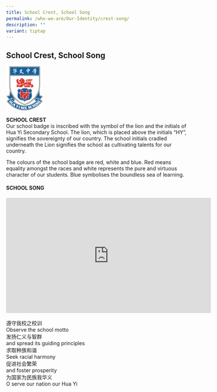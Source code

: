 ```yaml
---
title: School Crest, School Song
permalink: /who-we-are/Our-Identity/crest-song/
description: ""
variant: tiptap
---
```

<h2>School Crest, School Song</h2>
<div class="isomer-image-wrapper">
<img style="width:20%" height="auto" width="100%" src="/images/crest.png">
</div>
<p><strong>SCHOOL CREST</strong>
<br>Our school badge is inscribed with the symbol of the lion and the initials
of Hua Yi Secondary School. The lion, which is placed above the initials
“HY”, signifies the sovereignty of our country. The school initials cradled
underneath the Lion signifies the school as cultivating talents for our
country.</p>
<p>The colours of the school badge are red, white and blue. Red means equality
amongst the races and white represents the pure and virtuous character
of our students. Blue symbolises the boundless sea of learning.</p>
<h4>SCHOOL SONG</h4>
<div class="iframe-wrapper">
<iframe height="315" width="560" allowfullscreen="true" frameborder="0" src="https://www.youtube-nocookie.com/embed/WPQbvpLd5HE?si=7JMrcbEhgrnhwNfD"></iframe>
</div>
<p>遵守我校之校训
<br>Observe the school motto
<br>发扬仁义与智群
<br>and spread its guiding principles
<br>求取种族和谐
<br>Seek racial harmony
<br>促进社会繁荣
<br>and foster prosperity
<br>为国家为民族我华义
<br>O serve our nation our Hua Yi</p>